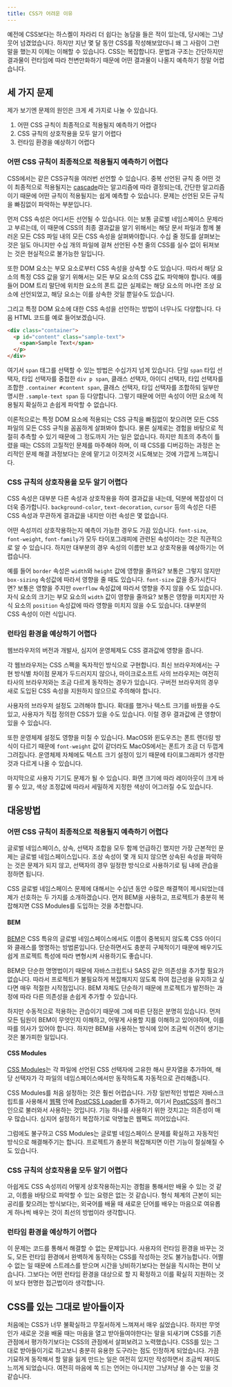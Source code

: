 ```yaml
---
title: CSS가 어려운 이유
---
```


예전에 CSS보다는 하스켈이 차라리 더 쉽다는 농담을 들은 적이 있는데, 당시에는 그냥 웃어 넘겼었습니다. 하지만 지난 몇 달 동안 CSS를 작성해보았더니 왜 그 사람이 그런 말을 했는지 이제는 이해할 수 있습니다. CSS는 복잡합니다. 문법과 구조는 간단하지만 결과물이 런타임에 따라 천변만화하기 때문에 어떤 결과물이 나올지 예측하기 정말 어렵습니다. 

## 세 가지 문제

제가 보기엔 문제의 원인은 크게 세 가지로 나눌 수 있습니다.

1. 어떤 CSS 규칙이 최종적으로 적용될지 예측하기 어렵다
2. CSS 규칙의 상호작용을 모두 알기 어렵다
3. 런타임 환경을 예상하기 어렵다

<!--more-->

### 어떤 CSS 규칙이 최종적으로 적용될지 예측하기 어렵다

CSS에서는 같은 CSS규칙을 여러번 선언할 수 있습니다. 중복 선언된 규칙 중 어떤 것이 최종적으로 적용될지는 [cascade](https://developer.mozilla.org/en-US/docs/Web/CSS/Cascade)라는 알고리즘에 따라 결정되는데, 간단한 알고리즘이기 때문에 어떤 규칙이 적용될지는 쉽게 예측할 수 있습니다. 문제는 선언된 모든 규칙을 빠짐없이 파악하는 부분입니다. 

먼저 CSS 속성은 어디서든 선언될 수 있습니다. 이는 보통 글로벌 네임스페이스 문제라고 부르는데, 이 때문에 CSS의 최종 결과값을 알기 위해서는 해당 문서 파일과 함께 불러온 모든 CSS 파일 내의 모든 CSS 속성을 살펴봐야합니다. 수십 줄 정도를 살펴보는 것은 일도 아니지만 수십 개의 파일에 걸쳐 선언된 수천 줄의 CSS를 실수 없이 뒤져보는 것은 현실적으로 불가능한 일입니다.

또한 DOM 요소는 부모 요소로부터 CSS 속성을 상속할 수도 있습니다. 따라서 해당 요소의 특정 CSS 값을 알기 위해서는 모든 부모 요소의 CSS 값도 파악해야 합니다. 예를 들어 DOM 트리 말단에 위치한 요소의 폰트 값은 실제로는 해당 요소의 머나먼 조상 요소에 선언되었고, 해당 요소는 이를 상속한 것일 뿐일수도 있습니다.

그리고 특정 DOM 요소에 대한 CSS 속성을 선언하는 방법이 너무나도 다양합니다. 다음 HTML 코드를 예로 들어보겠습니다.

```html
<div class="container">
  <p id="content" class="sample-text">
    <span>Sample Text</span>
  </p>
</div>
```

여기서 `span` 태그를 선택할 수 있는 방법은 수십가지 넘게 있습니다. 단일 `span` 타입 선택자, 타입 선택자를 중첩한 `div p span`, 클래스 선택자, 아이디 선택자, 타입 선택자를 조합한 `.container #content span`, 클래스 선택자, 타입 선택자를 조합하되 일부만 명시한 `.sample-text span` 등 다양합니다. 그렇기 때문에 어떤 속성이 어떤 요소에 적용될지 확실하고 손쉽게 파악할 수 없습니다.

이론적으로는 특정 DOM 요소에 적용되는 CSS 규칙을 빠짐없이 찾으려면 모든 CSS 파일의 모든 CSS 규칙을 꼼꼼하게 살펴봐야 합니다. 물론 실제로는 경험을 바탕으로 적절히 추측할 수 있기 때문에 그 정도까지 가는 일은 없습니다. 하지만 최초의 추측이 틀렸을 때는 CSS의 고질적인 문제를 마주해야 하며, 이 때 CSS를 디버깅하는 과정은 논리적인 문제 해결 과정보다는 운에 맡기고 이것저것 시도해보는 것에 가깝게 느껴집니다.

### CSS 규칙의 상호작용을 모두 알기 어렵다

CSS 속성은 대부분 다른 속성과 상호작용을 하여 결과값을 내는데, 덕분에 복잡성이 더더욱 증가합니다. `background-color`, `text-decoration`, `cursor` 등의 속성은 다른 CSS 속성과 무관하게 결과값을 내지만 이런 속성은 몇 없습니다.

어떤 속성끼리 상호작용하는지 예측이 가능한 경우도 가끔 있습니다. `font-size`, `font-weight`, `font-family`가 모두 타이포그래피에 관련된 속성이라는 것은 직관적으로 알 수 있습니다. 하지만 대부분의 경우 속성의 이름만 보고 상호작용을 예상하기는 어렵습니다. 

예를 들어 `border` 속성은 `width`와 `height` 값에 영향을 줄까요? 보통은 그렇지 않지만 `box-sizing` 속성값에 따라서 영향을 줄 때도 있습니다. `font-size` 값을 증가시킨다면? 보통은 영향을 주지만 `overflow` 속성값에 따라서 영향을 주지 않을 수도 있습니다. 자식 요소의 크기는 부모 요소의 `width` 값이 영향을 줄까요? 보통은 영향을 미치지만 자식 요소의 `position` 속성값에 따라 영향을 미치지 않을 수도 있습니다. 대부분의 CSS 속성이 이런 식입니다.

### 런타임 환경을 예상하기 어렵다

웹브라우저의 버전과 개발사, 심지어 운영체제도 CSS 결과값에 영향을 줍니다.

각 웹브라우저는 CSS 스펙을 독자적인 방식으로 구현합니다. 최신 브라우저에서는 구현 방식별 차이점 문제가 두드러지지 않으나, 마이크로소프트 사의 브라우저는 여전히 타사의 브라우저와는 조금 다르게 동작하는 경우가 있습니다. 구버전 브라우저의 경우 새로 도입된 CSS 속성을 지원하지 않으므로 주의해야 합니다. 

사용자의 브라우저 설정도 고려해야 합니다. 확대를 했거나 텍스트 크기를 바꿨을 수도 있고, 사용자가 직접 정의한 CSS가 있을 수도 있습니다. 이럴 경우 결과값에 큰 영향이 있을 수 있습니다. 

또한 운영체제 설정도 영향을 미칠 수 있습니다. MacOS와 윈도우즈는 폰트 렌더링 방식이 다르기 때문에 `font-weight` 값이 같더라도 MacOS에서는 폰트가 조금 더 두껍게 그려집니다. 운영체제 자체에도 텍스트 크기 설정이 있기 때문에 타이포그래피가 생각한 것과 다르게 나올 수 있습니다.

마지막으로 사용자 기기도 문제가 될 수 있습니다. 화면 크기에 따라 레이아웃이 크게 바뀔 수 있고, 색상 조정값에 따라서 세밀하게 지정한 색상이 어그러질 수도 있습니다.

## 대응방법

### 어떤 CSS 규칙이 최종적으로 적용될지 예측하기 어렵다

글로벌 네임스페이스, 상속, 선택자 조합을 모두 함께 언급하긴 했지만 가장 근본적인 문제는 글로벌 네임스페이스입니다. 조상 속성이 몇 개 되지 않으면 상속된 속성을 파악하는 것은 문제가 되지 않고, 선택자의 경우 일정한 방식으로 사용하기로 팀 내에 관습을 정하면 됩니다.

CSS 글로벌 네임스페이스 문제에 대해서는 수십년 동안 수많은 해결책이 제시되었는데 제가 선호하는 두 가지를 소개하겠습니다. 먼저 BEM을 사용하고, 프로젝트가 충분히 복잡해지면 CSS Modules를 도입하는 것을 추천합니다. 

#### BEM

[BEM](https://en.bem.info/)은 CSS 특유의 글로벌 네임스페이스에서도 이름이 중복되지 않도록 CSS 아이디와 클래스를 명명하는 방법론입니다. 단순하면서도 충분히 구체적이기 때문에 배우기도 쉽게 프로젝트 특성에 따라 변형시켜 사용하기도 좋습니다. 

BEM은 단순한 명명법이기 때문에 자바스크립트나 SASS 같은 의존성을 추가할 필요가 없습니다. 따라서 프로젝트가 불필요하게 복잡해지지 않도록 하여 접근성을 유지하고 싶다면 매우 적절한 시작점입니다. BEM 자체도 단순하기 때문에 프로젝트가 발전하는 과정에 따라 다른 의존성을 손쉽게 추가할 수 있습니다. 

하지만 수동적으로 적용하는 관습이기 때문에 그에 따른 단점은 분명히 있습니다. 먼저 모든 팀원이 BEM이 무엇인지 이해하고, 어떻게 사용할 지를 이해하고 있어야하며, 이를 따를 의사가 있어야 합니다. 하지만 BEM을 사용하는 방식에 있어 조금씩 이견이 생기는 것은 불가피한 일입니다.

#### CSS Modules

[CSS Modules](https://github.com/css-modules/postcss-modules)는 각 파일에 선언된 CSS 선택자에 고유한 해시 문자열을 추가하여, 해당 선택자가 각 파일의 네임스페이스에서만 동작하도록 자동적으로 관리해줍니다.

CSS Modules를 처음 설정하는 것은 훨씬 어렵습니다. 가장 일반적인 방법은 자바스크립트를 사용해서 [웹팩](https://webpack.js.org/) 안에 [PostCSS Loader](https://github.com/postcss/postcss-loader)를 추가하고, 여기서 [PostCSS](https://github.com/postcss/postcss)의 플러그인으로 불러와서 사용하는 것입니다. 기능 하나를 사용하기 위한 것치고는 의존성이 매우 많습니다. 심지어 설정하기 복잡하기로 악명높은 웹팩도 끼어있습니다.

그럼에도 불구하고 CSS Modules는 글로벌 네임스페이스 문제를 확실하고 자동적인 방식으로 해결해주기는 합니다. 프로젝트가 충분히 복잡해지면 이런 기능이 절실해질 수도 있습니다.

### CSS 규칙의 상호작용을 모두 알기 어렵다

아쉽게도 CSS 속성끼리 어떻게 상호작용하는지는 경험을 통해서만 배울 수 있는 것 같고, 이름을 바탕으로 파악할 수 있는 요령은 없는 것 같습니다. 형식 체계의 근본이 되는 공리를 찾으려는 방식보다는, 외국어를 배울 때 새로운 단어를 배우는 마음으로 여유롭게 하나씩 배우는 것이 최선의 방법이라 생각합니다.

### 런타임 환경을 예상하기 어렵다

이 문제는 코드를 통해서 해결할 수 없는 문제입니다. 사용자의 런타임 환경을 바꾸는 것도, 모든 런타임 환경에서 완벽하게 동작하는 CSS를 작성하는 것도 불가능합니다. 어쩔 수 없는 일 때문에 스트레스를 받으며 시간을 낭비하기보다는 현실을 직시하는 편이 낫습니다. 그보다는 어떤 런타임 환경을 대상으로 할 지 확정하고 이를 확실히 지원하는 것이 보다 현명한 접근법이라 생각합니다.

## CSS를 있는 그대로 받아들이자

처음에는 CSS가 너무 불확실하고 무질서하게 느껴져서 매우 싫었습니다. 하지만 무엇인가 새로운 것을 배울 때는 마음을 열고 받아들여야한다는 말을 되새기며 CSS를 기존 관점에서 평가하기보다는 CSS의 관점에서 살펴보려고 노력했습니다. CSS를 있는 그대로 받아들이기로 하고보니 충분히 유용한 도구라는 점도 인정하게 되었습니다. 가끔 기묘하게 동작해서 할 말을 잃게 만드는 일은 여전히 있지만 작성하면서 조금씩 재미도 느끼게 되었습니다. 여전히 마음에 쏙 드는 언어는 아니지만 그냥저냥 쓸 수는 있을 것 같습니다.
